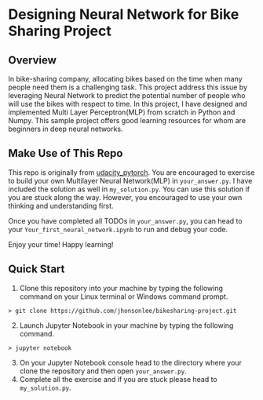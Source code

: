 # Designing Neural Network for Bike Sharing Project

## Overview
In bike-sharing company, allocating bikes based on the time when many people need them is a challenging task. This project address this issue by leveraging Neural Network to predict the potential number of people who will use the bikes with respect to time. In this project, I have designed and implemented Multi Layer Perceptron(MLP) from scratch in Python and Numpy. This sample project offers good learning resources for whom are beginners in deep neural networks.


## Make Use of This Repo
This repo is originally from [udacity_pytorch](https://github.com/udacity/deep-learning-v2-pytorch). You are encouraged to exercise to build your own Multilayer Neural Network(MLP) in `your_answer.py`. I have included the solution as well in `my_solution.py`. You can use this solution if you are stuck along the way. However, you encouraged to use your own thinking and understanding first.

Once you have completed all TODOs in `your_answer.py`, you can head to your `Your_first_neural_network.ipynb` to run and debug your code.

Enjoy your time! Happy learning!


## Quick Start
1. Clone this repository into your machine by typing the following command on your Linux terminal or Windows command prompt.
```
> git clone https://github.com/jhonsonlee/bikesharing-project.git
```
2. Launch Jupyter Notebook in your machine by typing the following command.
```
> jupyter notebook
```
3. On your Jupyter Notebook console head to the directory where your clone the repository and then open `your_answer.py`.
4. Complete all the exercise and if you are stuck please head to `my_solution.py`.

